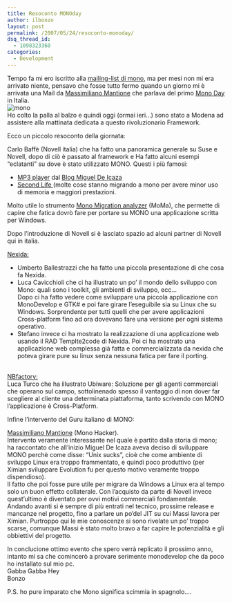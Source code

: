 ```yaml
---
title: Resoconto MONOday
author: ilbonzo
layout: post
permalink: /2007/05/24/resoconto-monoday/
dsq_thread_id:
  - 1098323360
categories:
  - Development
---
```

Tempo fa mi ero iscritto alla [mailing-list di mono][1], ma per mesi non mi era arrivato niente, pensavo che fosse tutto fermo quando un giorno mi è arrivata una Mail da [Massimiliano Mantione][2] che parlava del primo [Mono Day][3] in Italia.  
![mono][4]  
Ho colto la palla al balzo e quindi oggi (ormai ieri&#8230;) sono stato a Modena ad assistere alla mattinata dedicata a questo rivoluzionario Framework.

Ecco un piccolo resoconto della giornata:

Carlo Baffè (Novell italia) che ha fatto una panoramica generale su Suse e Novell, dopo di ciò è passato al framework e Ha fatto alcuni esempi &#8220;eclatanti&#8221; su dove è stato utilizzato MONO. Questi i più famosi:

*   [MP3 player][5] dal [Blog Miguel De Icaza][6]
*   [Second Life ][7](molte cose stanno migrando a mono per avere minor uso di memoria e maggiori prestazioni.

Molto utile lo strumento [Mono Migration analyzer][8] (MoMa), che permette di capire che fatica dovrò fare per portare su MONO una applicazione scritta per Windows.

Dopo l&#8217;introduzione di Novell si è lasciato spazio ad alcuni partner di Novell qui in italia.

[Nexida:][9]

*   Umberto Ballestrazzi che ha fatto una piccola presentazione di che cosa fa Nexida.
*   Luca Cavicchioli che ci ha illustrato un po&#8217; il mondo dello sviluppo con Mono: quali sono i toolkit, gli ambienti di sviluppo, ecc&#8230;  
    Dopo ci ha fatto vedere come sviluppare una piccola applicazione con MonoDevelop e GTK# e poi fare girare l&#8217;eseguibile sia su Linux che su Windows. Sorprendente per tutti quelli che per avere applicazioni Cross-platform fino ad ora dovevano fare una versione per ogni sistema operativo.
*   Stefano invece ci ha mostrato la realizzazione di una applicazione web usando il RAD Templte2code di Nexida. Poi ci ha mostrato una applicazione web complessa già fatta e commercializzata da nexida che poteva girare pure su linux senza nessuna fatica per fare il porting.

[  
NBfactory:][10]  
Luca Turco che ha illustrato Ubiware: Soluzione per gli agenti commerciali che operano sul campo, sottolinenado spesso il vantaggio di non dover far scegliere al cliente una determinata piattaforma, tanto scrivendo con MONO l&#8217;applicazione è Cross-Platform. 

Infine l&#8217;intervento del Guru italiano di MONO:

[Massimiliano Mantione][2] (Mono Hacker).  
Intervento veramente interessante nel quale è partito dalla storia di mono; ha raccontato che all&#8217;inizio Miguel De Icaza aveva deciso di sviluppare MONO perchè come disse: &#8220;Unix sucks&#8221;, cioè che come ambiente di sviluppo Linux era troppo frammentato, e quindi poco produttivo (per Ximian sviluppare Evolution fu per questo motivo veramente troppo dispendioso).  
Il fatto che poi fosse pure utile per migrare da Windows a Linux era al tempo solo un buon effetto collaterale. Con l&#8217;acquisto da parte di Novell invece quest&#8217;ultimo è diventato per ovvi motivi commerciali fondamentale.  
Andando avanti si è sempre di più entrati nel tecnico, prossime release e mancanze nel progetto, fino a parlare un po&#8217;del JIT su cui Massi lavora per Ximian. Purtroppo qui le mie conoscenze si sono rivelate un po&#8217; troppo scarse, comunque Massi è stato molto bravo a far capire le potenzialità e gli obbiettivi del progetto.

In conclucione ottimo evento che spero verrà replicato il prossimo anno, intanto mi sa che comincerò a provare serimente monodevelop che da poco ho installato sul mio pc.  
Gabba Gabba Hey  
Bonzo

P.S. ho pure imparato che Mono significa scimmia in spagnolo&#8230;.

<div class='kindleWidget kindleLight' >
  
</div>



 [1]: http://www.freelists.org/webpage/mono-it
 [2]: http://primates.ximian.com/~massi/blog/
 [3]: http://http://www.novell.com/global/italia/eventi/monoday.html
 [4]: http://magni.me/wp-content/uploads/2007/05/mono.jpg
 [5]: http://www.sandisk.com/sansaconnect/
 [6]: http://tirania.org/blog/archive/2007/Apr-10.html
 [7]: http://secondlife.com/
 [8]: http://www.mono-project.com/MoMA
 [9]: http://www.nexida.com/
 [10]: http://http://www.nbfactory.com/